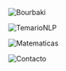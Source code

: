 ![Bourbaki](https://github.com/contepablod/NLP_Bourbaki/assets/80008587/70d3e8d5-407f-4c90-8e50-98d391612a1d)

![TemarioNLP](https://github.com/user-attachments/assets/d4a09bd4-a2f2-46da-8329-3ad7484f78db)

![Matematicas](https://github.com/contepablod/NLP_Bourbaki/assets/80008587/e672df76-173e-46e7-b835-74b900f68eb0)

![Contacto](https://github.com/contepablod/NLP_Bourbaki/assets/80008587/b365771d-4bc5-445d-b0b2-a634e21df1b2)
